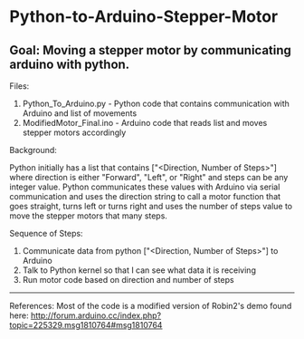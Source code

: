 # Python-to-Arduino-Stepper-Motor

Goal: Moving a stepper motor by communicating arduino with python.
---------------------------------------------------------------------------------------------

Files:

1) Python_To_Arduino.py - Python code that contains communication with Arduino and list of movements
2) ModifiedMotor_Final.ino - Arduino code that reads list and moves stepper motors accordingly

Background:

Python initially has a list that contains ["<Direction, Number of Steps>"]
where direction is either "Forward", "Left", or "Right" and steps can be any integer value.
Python communicates these values with Arduino via serial communication and uses
the direction string to call a motor function that goes straight, turns left or turns right
and uses the number of steps value to move the stepper motors that many steps.

Sequence of Steps:
1) Communicate data from python ["<Direction, Number of Steps>"] to Arduino
2) Talk to Python kernel so that I can see what data it is receiving
3) Run motor code based on direction and number of steps

-----------------------------------------------------------------------------------------------------------------------
References:
Most of the code is a modified version of Robin2's demo found here:
http://forum.arduino.cc/index.php?topic=225329.msg1810764#msg1810764



